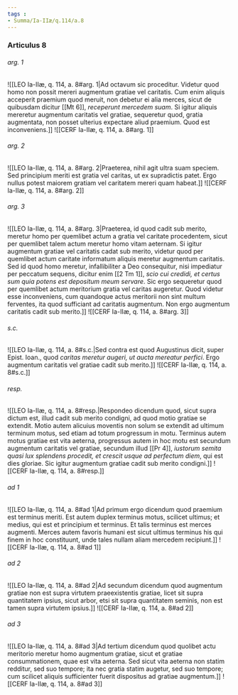 ```yaml
---
tags : 
- Summa/Ia-IIæ/q.114/a.8
---
```


### Articulus 8

###### arg. 1
![[LEO Ia-IIæ, q. 114, a. 8#arg. 1|Ad octavum sic proceditur. Videtur quod homo non possit mereri augmentum gratiae vel caritatis. Cum enim aliquis acceperit praemium quod meruit, non debetur ei alia merces, sicut de quibusdam dicitur [[Mt 6]], *receperunt mercedem suam*. Si igitur aliquis mereretur augmentum caritatis vel gratiae, sequeretur quod, gratia augmentata, non posset ulterius expectare aliud praemium. Quod est inconveniens.]]
![[CERF Ia-IIæ, q. 114, a. 8#arg. 1]]

###### arg. 2
![[LEO Ia-IIæ, q. 114, a. 8#arg. 2|Praeterea, nihil agit ultra suam speciem. Sed principium meriti est gratia vel caritas, ut ex supradictis patet. Ergo nullus potest maiorem gratiam vel caritatem mereri quam habeat.]]
![[CERF Ia-IIæ, q. 114, a. 8#arg. 2]]

###### arg. 3
![[LEO Ia-IIæ, q. 114, a. 8#arg. 3|Praeterea, id quod cadit sub merito, meretur homo per quemlibet actum a gratia vel caritate procedentem, sicut per quemlibet talem actum meretur homo vitam aeternam. Si igitur augmentum gratiae vel caritatis cadat sub merito, videtur quod per quemlibet actum caritate informatum aliquis meretur augmentum caritatis. Sed id quod homo meretur, infallibiliter a Deo consequitur, nisi impediatur per peccatum sequens, dicitur enim [[2 Tm 1]], *scio cui credidi, et certus sum quia potens est depositum meum servare*. Sic ergo sequeretur quod per quemlibet actum meritorium gratia vel caritas augeretur. Quod videtur esse inconveniens, cum quandoque actus meritorii non sint multum ferventes, ita quod sufficiant ad caritatis augmentum. Non ergo augmentum caritatis cadit sub merito.]]
![[CERF Ia-IIæ, q. 114, a. 8#arg. 3]]

###### s.c.
![[LEO Ia-IIæ, q. 114, a. 8#s.c.|Sed contra est quod Augustinus dicit, super Epist. Ioan., quod *caritas meretur augeri, ut aucta mereatur perfici*. Ergo augmentum caritatis vel gratiae cadit sub merito.]]
![[CERF Ia-IIæ, q. 114, a. 8#s.c.]]

###### resp.
![[LEO Ia-IIæ, q. 114, a. 8#resp.|Respondeo dicendum quod, sicut supra dictum est, illud cadit sub merito condigni, ad quod motio gratiae se extendit. Motio autem alicuius moventis non solum se extendit ad ultimum terminum motus, sed etiam ad totum progressum in motu. Terminus autem motus gratiae est vita aeterna, progressus autem in hoc motu est secundum augmentum caritatis vel gratiae, secundum illud [[Pr 4]], *iustorum semita quasi lux splendens procedit, et crescit usque ad perfectum diem*, qui est dies gloriae. Sic igitur augmentum gratiae cadit sub merito condigni.]]
![[CERF Ia-IIæ, q. 114, a. 8#resp.]]

###### ad 1
![[LEO Ia-IIæ, q. 114, a. 8#ad 1|Ad primum ergo dicendum quod praemium est terminus meriti. Est autem duplex terminus motus, scilicet ultimus; et medius, qui est et principium et terminus. Et talis terminus est merces augmenti. Merces autem favoris humani est sicut ultimus terminus his qui finem in hoc constituunt, unde tales nullam aliam mercedem recipiunt.]]
![[CERF Ia-IIæ, q. 114, a. 8#ad 1]]

###### ad 2
![[LEO Ia-IIæ, q. 114, a. 8#ad 2|Ad secundum dicendum quod augmentum gratiae non est supra virtutem praeexistentis gratiae, licet sit supra quantitatem ipsius, sicut arbor, etsi sit supra quantitatem seminis, non est tamen supra virtutem ipsius.]]
![[CERF Ia-IIæ, q. 114, a. 8#ad 2]]

###### ad 3
![[LEO Ia-IIæ, q. 114, a. 8#ad 3|Ad tertium dicendum quod quolibet actu meritorio meretur homo augmentum gratiae, sicut et gratiae consummationem, quae est vita aeterna. Sed sicut vita aeterna non statim redditur, sed suo tempore; ita nec gratia statim augetur, sed suo tempore; cum scilicet aliquis sufficienter fuerit dispositus ad gratiae augmentum.]]
![[CERF Ia-IIæ, q. 114, a. 8#ad 3]]

